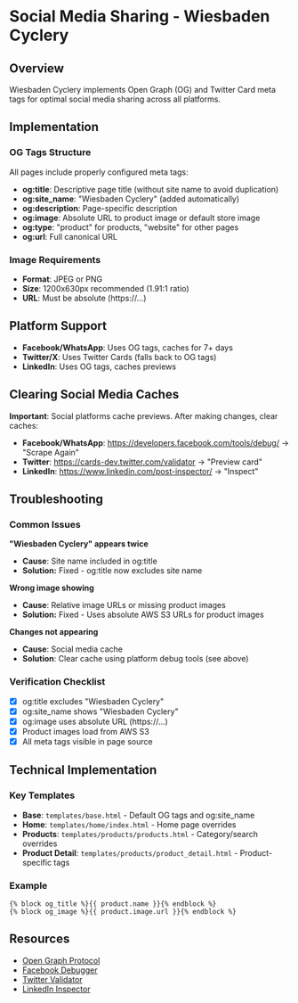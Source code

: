 # Social Media Sharing - Wiesbaden Cyclery

## Overview
Wiesbaden Cyclery implements Open Graph (OG) and Twitter Card meta tags for optimal social media sharing across all platforms.

## Implementation

### OG Tags Structure
All pages include properly configured meta tags:
- **og:title**: Descriptive page title (without site name to avoid duplication)
- **og:site_name**: "Wiesbaden Cyclery" (added automatically)
- **og:description**: Page-specific description
- **og:image**: Absolute URL to product image or default store image
- **og:type**: "product" for products, "website" for other pages
- **og:url**: Full canonical URL

### Image Requirements
- **Format**: JPEG or PNG
- **Size**: 1200x630px recommended (1.91:1 ratio)
- **URL**: Must be absolute (https://...)

## Platform Support
- **Facebook/WhatsApp**: Uses OG tags, caches for 7+ days
- **Twitter/X**: Uses Twitter Cards (falls back to OG tags)
- **LinkedIn**: Uses OG tags, caches previews

## Clearing Social Media Caches

**Important**: Social platforms cache previews. After making changes, clear caches:

- **Facebook/WhatsApp**: https://developers.facebook.com/tools/debug/ → "Scrape Again"
- **Twitter**: https://cards-dev.twitter.com/validator → "Preview card"
- **LinkedIn**: https://www.linkedin.com/post-inspector/ → "Inspect"

## Troubleshooting

### Common Issues

**"Wiesbaden Cyclery" appears twice**
- **Cause**: Site name included in og:title
- **Solution:** Fixed - og:title now excludes site name

**Wrong image showing**
- **Cause**: Relative image URLs or missing product images
- **Solution:** Fixed - Uses absolute AWS S3 URLs for product images

**Changes not appearing**
- **Cause**: Social media cache
- **Solution**: Clear cache using platform debug tools (see above)

### Verification Checklist
- [x] og:title excludes "Wiesbaden Cyclery"
- [x] og:site_name shows "Wiesbaden Cyclery"
- [x] og:image uses absolute URL (https://...)
- [x] Product images load from AWS S3
- [x] All meta tags visible in page source

## Technical Implementation

### Key Templates
- **Base**: `templates/base.html` - Default OG tags and og:site_name
- **Home**: `templates/home/index.html` - Home page overrides
- **Products**: `templates/products/products.html` - Category/search overrides  
- **Product Detail**: `templates/products/product_detail.html` - Product-specific tags

### Example
```django
{% block og_title %}{{ product.name }}{% endblock %}
{% block og_image %}{{ product.image.url }}{% endblock %}
```

## Resources
- [Open Graph Protocol](https://ogp.me/)
- [Facebook Debugger](https://developers.facebook.com/tools/debug/)
- [Twitter Validator](https://cards-dev.twitter.com/validator)
- [LinkedIn Inspector](https://www.linkedin.com/post-inspector/)
